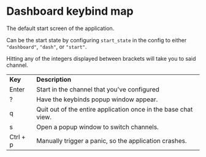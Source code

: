 # Dashboard keybind map

The default start screen of the application.

Can be the start state by configuring `start_state` in the config to either `"dashboard"`, `"dash"`, or `"start"`.

Hitting any of the integers displayed between brackets will take you to said channel.

<table>
<tr>
<td> <b>Key</b>
<td> <b> Description</b>
<tr>
<td> Enter
<td> Start in the channel that you've configured
<tr>
<td> ?
<td> Have the keybinds popup window appear.
<tr>
<td> q
<td> Quit out of the entire application once in the base chat view.
<tr>
<td> s
<td> Open a popup window to switch channels.
<tr>
<td> Ctrl + p
<td> Manually trigger a panic, so the application crashes.
</table>
